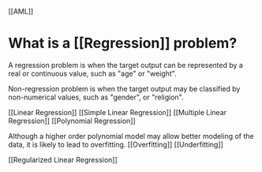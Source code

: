 [[AML]]
# What is a [[Regression]] problem?
A regression problem is when the target output can be represented by a real or continuous value, such as "age" or "weight".

Non-regression problem is when the target output may be classified by non-numerical values, such as "gender", or "religion".

[[Linear Regression]]
[[Simple Linear Regression]]
[[Multiple Linear Regression]]
[[Polynomial Regression]]

Although a higher order polynomial model may allow better modeling of the data, it is likely to lead to overfitting. 
[[Overfitting]]
[[Underfitting]]

[[Regularized Linear Regression]]